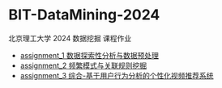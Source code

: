 # BIT-DataMining-2024

北京理工大学 2024 数据挖掘 课程作业

- [assignment_1 数据探索性分析与数据预处理](./assignment_1/)
- [assignment_2 频繁模式与关联规则挖掘](./assignment_2/)
- [assignment_3 综合-基于用户行为分析的个性化视频推荐系统](./assignment_3/)